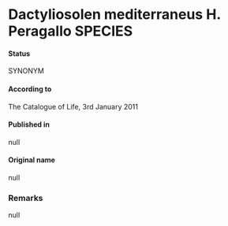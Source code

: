 Dactyliosolen mediterraneus H. Peragallo SPECIES
=======

#### Status
SYNONYM

#### According to
The Catalogue of Life, 3rd January 2011

#### Published in
null

#### Original name
null

### Remarks
null